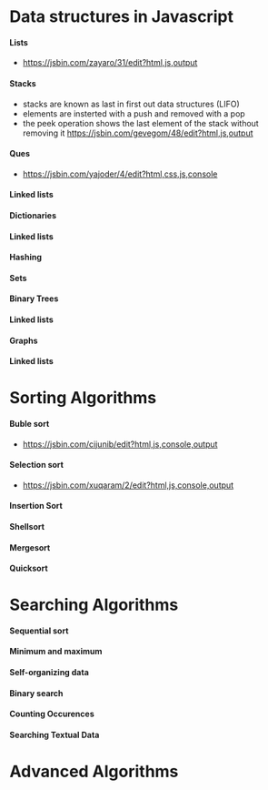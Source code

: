 # Data structures in Javascript
#### Lists
- https://jsbin.com/zayaro/31/edit?html,js,output

#### Stacks
- stacks are known as last in first out data structures (LIFO)
- elements are insterted with a push and removed with a pop
- the peek operation shows the last element of the stack without removing it
https://jsbin.com/gevegom/48/edit?html,js,output

#### Ques
- https://jsbin.com/yajoder/4/edit?html,css,js,console

#### Linked lists
#### Dictionaries
#### Linked lists
#### Hashing
#### Sets
#### Binary Trees
#### Linked lists
#### Graphs
#### Linked lists


# Sorting Algorithms
#### Buble sort
- https://jsbin.com/cijunib/edit?html,js,console,output

#### Selection sort
- https://jsbin.com/xuqaram/2/edit?html,js,console,output

#### Insertion Sort

#### Shellsort
#### Mergesort
#### Quicksort


# Searching Algorithms
#### Sequential sort
#### Minimum and maximum
#### Self-organizing data
#### Binary search
#### Counting Occurences
#### Searching Textual Data


# Advanced Algorithms
